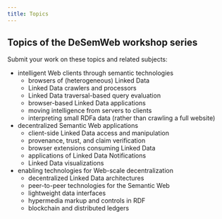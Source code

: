 ```yaml
---
title: Topics
---
```

## Topics of the DeSemWeb workshop series
Submit your work on these topics and related subjects:

- intelligent Web clients through semantic technologies
  - browsers of (heterogeneous) Linked Data
  - Linked Data crawlers and processors
  - Linked Data traversal-based query evaluation
  - browser-based Linked Data applications
  - moving intelligence from servers to clients
  - interpreting small RDFa data (rather than crawling a full website)
- decentralized Semantic Web applications
  - client-side Linked Data access and manipulation
  - provenance, trust, and claim verification
  - browser extensions consuming Linked Data
  - applications of Linked Data Notifications
  - Linked Data visualizations
- enabling technologies for Web-scale decentralization
  - decentralized Linked Data architectures
  - peer-to-peer technologies for the Semantic Web
  - lightweight data interfaces
  - hypermedia markup and controls in RDF
  - blockchain and distributed ledgers
